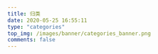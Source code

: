 ```yaml
---
title: 归类
date: 2020-05-25 16:55:11
type: "categories"
top_img: /images/banner/categories_banner.png
comments: false
---
```

